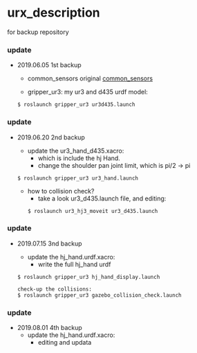 # urx_description 
for backup repository


### update
- 2019.06.05 1st backup
    - common_sensors original [common_sensors](https://github.com/JenniferBuehler/common-sensors.git)

    - gripper_ur3: my ur3 and d435 urdf model:
    ```
    $ roslaunch gripper_ur3 ur3d435.launch
    ```

### update
- 2019.06.20 2nd backup
    - update the ur3_hand_d435.xacro:
        - which is include the hj Hand.
        - change the shoulder pan joint limit, which is pi/2 → pi
    
    ```
    $ roslaunch gripper_ur3 ur3_hand.launch
    ```
    - how to collision check?
        - take a look ur3_d435.launch file, and editing:
        ```
        $ roslaunch ur3_hj3_moveit ur3_d435.launch
        ```

### update
- 2019.07.15 3nd backup
    - update the hj_hand.urdf.xacro:
        - write the full hj_hand urdf        
    
    ```
    $ roslaunch gripper_ur3 hj_hand_display.launch

    check-up the collisions:
    $ roslaunch gripper_ur3 gazebo_collision_check.launch
    ```

### update
- 2019.08.01 4th backup
    - update the hj_hand.urdf.xacro:
        - editing and updata        
        